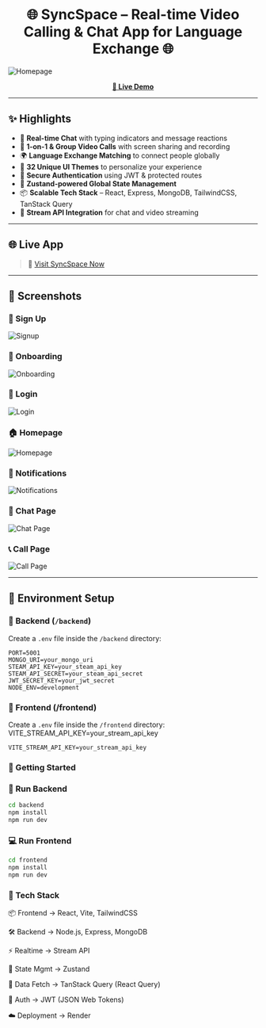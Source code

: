 <h1 align="center">🌐 SyncSpace – Real-time Video Calling & Chat App for Language Exchange 🌐</h1>

![Homepage](/frontend/public/homepage.png)


<p align="center">
  <a href="https://syncspace-vywz.onrender.com/login" target="_blank"><strong>🚀 Live Demo</strong></a>
</p>

---

## ✨ Highlights

- 💬 **Real-time Chat** with typing indicators and message reactions  
- 🎥 **1-on-1 & Group Video Calls** with screen sharing and recording  
- 🌍 **Language Exchange Matching** to connect people globally  
- 🎨 **32 Unique UI Themes** to personalize your experience  
- 🔐 **Secure Authentication** using JWT & protected routes  
- 🧠 **Zustand-powered Global State Management**  
- 📦 **Scalable Tech Stack** – React, Express, MongoDB, TailwindCSS, TanStack Query  
- 🔄 **Stream API Integration** for chat and video streaming  

---

## 🌐 Live App

> 🔗 [Visit SyncSpace Now](https://syncspace-vywz.onrender.com/login)

---

## 📸 Screenshots 

### 📝 Sign Up
![Signup](/frontend/public/signup.png)

### 🎥 Onboarding 
![Onboarding](./frontend/public/onboarding.jpg) 

### 🔐 Login
![Login](/frontend/public/login.png)

### 🏠 Homepage
![Homepage](/frontend/public/homepage.png)

### 🔔 Notifications
![Notifications](/frontend/public/notification.png)

### 💬 Chat Page
![Chat Page](/frontend/public/chatpage.png)

### 📞 Call Page
![Call Page](/frontend/public/callpage.png)





---

## 🧪 Environment Setup

### 📁 Backend (`/backend`)
Create a `.env` file inside the `/backend` directory:

```env
PORT=5001
MONGO_URI=your_mongo_uri
STEAM_API_KEY=your_steam_api_key
STEAM_API_SECRET=your_steam_api_secret
JWT_SECRET_KEY=your_jwt_secret
NODE_ENV=development
```
### 📁 Frontend (/frontend)

Create a `.env` file inside the `/frontend` directory:
VITE_STREAM_API_KEY=your_stream_api_key
```env
VITE_STREAM_API_KEY=your_stream_api_key
```

### 🔧 Getting Started
### 🚀 Run Backend
```bash
cd backend
npm install
npm run dev
```

### 💻 Run Frontend
```bash
cd frontend
npm install
npm run dev
```
### 📁 Tech Stack

📦 Frontend     → React, Vite, TailwindCSS

🛠️ Backend      → Node.js, Express, MongoDB

⚡ Realtime     → Stream API

🧠 State Mgmt   → Zustand

🔁 Data Fetch   → TanStack Query (React Query)

🔐 Auth         → JWT (JSON Web Tokens)

☁️ Deployment   → Render
